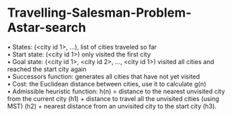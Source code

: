 # Travelling-Salesman-Problem-Astar-search

•	States: (<city id 1>, …), list of cities traveled so far <br>
•	Start state: (<city id 1>) only visited the first city <br>
•	Goal state: (<city id 1>, <city id 2>, …, <city id 1>) visited all cities and reached the start city again <br>
•	Successors function: generates all cities that have not yet visited <br>
•	Cost: the Euclidean distance between cities, use it to calculate g(n) <br>
• Admissible heuristic function: h(n) = distance to the nearest unvisited city from the current city (h1) + distance to travel all the unvisited cities (using MST) (h2) + nearest distance from an unvisited city to the start city (h3). <br>
